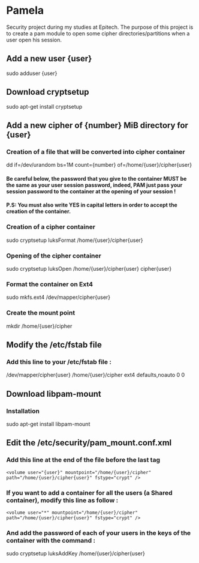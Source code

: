 # Pamela
Security project during my studies at Epitech.
The purpose of this project is to create a pam module to open some cipher directories/partitions when a user open his session.

## Add a new user {user}
sudo adduser {user}

## Download cryptsetup
sudo apt-get install cryptsetup

## Add a new cipher of {number} MiB directory for {user}
### Creation of a file that will be converted into cipher container
dd if=/dev/urandom bs=1M count={number} of=/home/{user}/cipher{user}

#### Be careful below, the password that you give to the container MUST be the same as your user session password, indeed, PAM just pass your session password to the container at the opening of your session !
#### P.S: You must also write YES in capital letters in order to accept the creation of the container.

### Creation of a cipher container
sudo cryptsetup luksFormat /home/{user}/cipher{user}

### Opening of the cipher container
sudo cryptsetup luksOpen /home/{user}/cipher{user} cipher{user}

### Format the container on Ext4
sudo mkfs.ext4 /dev/mapper/cipher{user}

### Create the mount point
mkdir /home/{user}/cipher

## Modify the /etc/fstab file
### Add this line to your /etc/fstab file :
/dev/mapper/cipher{user}  /home/{user}/cipher ext4  defaults,noauto 0 0

## Download libpam-mount
### Installation
sudo apt-get install libpam-mount

## Edit the /etc/security/pam_mount.conf.xml
### Add this line at the end of the file before the last tag </pam-mount>
``
<volume user="{user}" mountpoint="/home/{user}/cipher" path="/home/{user}/cipher{user}" fstype="crypt" />
``

### If you want to add a container for all the users (a Shared container), modify this line as follow :
``
<volume user="*" mountpoint="/home/{user}/cipher" path="/home/{user}/cipher{user}" fstype="crypt" />
``

### And add the password of each of your users in the keys of the container with the command :
sudo cryptsetup luksAddKey /home/{user}/cipher{user}
